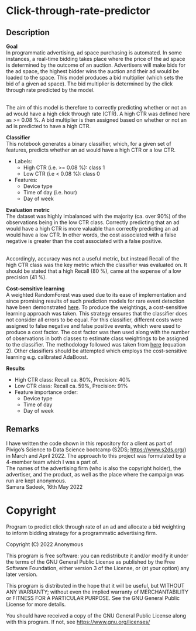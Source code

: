 # Click-through-rate-predictor

## Description

**Goal**
<br> In programmatic advertising, ad space purchasing is automated. In some instances, a real-time bidding takes place where the price of the ad space is determined by the outcome of an auction. Advertisers will make bids for the ad space, the highest bidder wins the auction and their ad would be loaded to the space. This model produces a bid multiplier (which sets the bid of a given ad space). The bid multiplier is determined by the click through rate predicted by the model. 

<br> The aim of this model is therefore to correctly predicting whether or not an ad would have a high click through rate (CTR). A high CTR was defined here as >= 0.08 %. A bid multiplier is then assigned based on whether or not an ad is predicted to have a high CTR.
<br>

**Classifier**
<br> This notebook generates a binary classifier, which, for a given set of features, predicts whether an ad would have a high CTR or a low CTR. 
  - Labels: 
      - High CTR (i.e. >= 0.08 %): class 1
      - Low CTR (i.e < 0.08 %): class 0
  - Features:
      - Device type
      - Time of day (i.e. hour)
      - Day of week

**Evaluation metric** 
<br> The dataset was highly imbalanced with the majority (ca. over 90%) of the observations being in the low CTR class. Correctly predicting that an ad would have a high CTR is more valuable than correctly predicting an ad would have a low CTR. In other words, the cost associated with a false negative is greater than the cost associated with a false positive. 

<br> Accordingly, accuracy was not a useful metric, but instead  Recall of the high CTR class was the key metric which the classifier was evaluated on. It should be stated that a high Recall (80 %), came at the expense of a low precision (41 %). 


**Cost-sensitive learning**
<br> A weighted RandomForest was used due to its ease of implementation and since promising results of such prediction models for rare event detection have been demonstrated [here](https://www.sciencedirect.com/science/article/pii/S235291482100174X#bib40). To produce the weightings, a cost-sensitive learning approach was taken. This strategy ensures that the classifier does not consider all errors to be equal. For this classifier, different costs were assigned to false negative and false positive events, which were used to produce a cost factor. The cost factor was then used along with the number of observations in both classes to estimate class weightings to be assigned to the classifier. The methodology followed was taken from [here](https://link.springer.com/article/10.1007/s10994-016-5572-x#citeas) (equation 2). Other classifiers should be attempted which employs the cost-sensitive learning e.g. calibrated AdaBoost.

**Results**
- High CTR class: Recall ca. 80%, Precision: 40%
- Low CTR class: Recall ca. 59%, Precision: 91%
- Feature importance order: 
    - Device type 
    - Time of day
    - Day of week


## Remarks
I have written the code shown in this repository for a client as part of Pivigo’s Science to Data Science bootcamp (S2DS; https://www.s2ds.org/) in March and April 2022. The approach to this project was formulated by a 4-member team which I was a part of.   
The names of the advertising firm (who is also the copyright holder), the advertiser, and the product, as well as the place where the campaign was run are kept anonymous.
<br> Samara Sadeek, 16th May 2022

# Copyright
Program to predict click through rate of an ad and allocate a bid weighting to inform bidding strategy for a programmatic advertising firm.

Copyright (C) 2022  Anonymous

This program is free software: you can redistribute it and/or modify it under the terms of the GNU General Public License as published by the Free Software Foundation, either version 3 of the License, or (at your option) any later version.

This program is distributed in the hope that it will be useful, but WITHOUT ANY WARRANTY; without even the implied warranty of MERCHANTABILITY or FITNESS FOR A PARTICULAR PURPOSE.  See the GNU General Public License for more details.

You should have received a copy of the GNU General Public License along with this program.  If not, see <https://www.gnu.org/licenses/>

